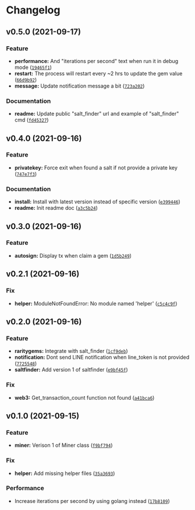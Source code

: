 # Changelog

<!--next-version-placeholder-->

## v0.5.0 (2021-09-17)
### Feature
* **performance:** And "iterations per second" text when run it in debug mode ([`19465f1`](https://github.com/jojoee/raritygems/commit/19465f14a982309d5dc5fc884057809efc9c8831))
* **restart:** The process will restart every ~2 hrs to update the gem value ([`66d9b92`](https://github.com/jojoee/raritygems/commit/66d9b92155768550063c4233bddc8b7a9c1c3bc2))
* **message:** Update notification message a bit ([`723a202`](https://github.com/jojoee/raritygems/commit/723a2027eb2d8dbfe96023e71c9ac7ad11ab5f36))

### Documentation
* **readme:** Update public "salt_finder" url and example of "salt_finder" cmd ([`fd45327`](https://github.com/jojoee/raritygems/commit/fd453276deda5b4e284a9fdbd95287488f9783c0))

## v0.4.0 (2021-09-16)
### Feature
* **privatekey:** Force exit when found a salt if not provide a private key ([`747e7f3`](https://github.com/jojoee/raritygems/commit/747e7f382d92d46399a6deb5057ff3c4532b1627))

### Documentation
* **install:** Install with latest version instead of specific version ([`e399446`](https://github.com/jojoee/raritygems/commit/e399446525eb383b53807e6f446c2f0a20c91505))
* **readme:** Init readme doc ([`a3c5b24`](https://github.com/jojoee/raritygems/commit/a3c5b245e3aab6dd46f2386a7f751a63754c7126))

## v0.3.0 (2021-09-16)
### Feature
* **autosign:** Display tx when claim a gem ([`1d5b249`](https://github.com/jojoee/raritygems/commit/1d5b24901bfab3c7142ed483abe90fe3ccd2ea4e))

## v0.2.1 (2021-09-16)
### Fix
* **helper:** ModuleNotFoundError: No module named 'helper' ([`c5c4c9f`](https://github.com/jojoee/raritygems/commit/c5c4c9f89608bd8dd26d2da127518a3944d93638))

## v0.2.0 (2021-09-16)
### Feature
* **raritygems:** Integrate with salt_finder ([`1cf9deb`](https://github.com/jojoee/raritygems/commit/1cf9deb5f6ddf507d099365505b82381ef3a220b))
* **notification:** Dont send LINE notification when line_token is not provided ([`7725548`](https://github.com/jojoee/raritygems/commit/7725548e4440fc5dd8a97e0ca68a2e8c7dd09597))
* **saltfinder:** Add version 1 of saltfinder ([`e9bf45f`](https://github.com/jojoee/raritygems/commit/e9bf45fd607052a3c16e1b428868063a2260acd8))

### Fix
* **web3:** Get_transaction_count function not found ([`a41bca6`](https://github.com/jojoee/raritygems/commit/a41bca6999c5cafabbe3016385370425aeea562e))

## v0.1.0 (2021-09-15)
### Feature
* **miner:** Verison 1 of Miner class ([`f9bf794`](https://github.com/jojoee/raritygems/commit/f9bf794c3b2b71c810fe96e046bbd0d26f1a8975))

### Fix
* **helper:** Add missing helper files ([`35a3693`](https://github.com/jojoee/raritygems/commit/35a3693dbb96d74f8cad9b0ea3e59c9712d3a9a1))

### Performance
* Increase iterations per second by using golang instead ([`17b8109`](https://github.com/jojoee/raritygems/commit/17b8109dfb5c0a0f259d9168869db97ac6440bc3))

